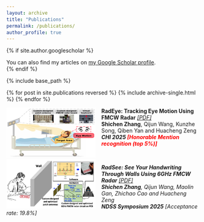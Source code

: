 ```yaml
---
layout: archive
title: "Publications"
permalink: /publications/
author_profile: true
---
```


{% if site.author.googlescholar %}
  <div class="wordwrap">You can also find my articles on <a href="{{site.author.googlescholar}}">my Google Scholar profile</a>.</div>
{% endif %}

{% include base_path %}

{% for post in site.publications reversed %}
  {% include archive-single.html %}
{% endfor %}

<img src="/images/RadEye_teaser.png" align="left" style="vertical-align: middle; width: 233px; height: 130px;  margin-right: 15px;">

<b>RadEye: Tracking Eye Motion Using FMCW Radar</b> <I>[[PDF]](/files/Shichen25_CHI_Radeye.pdf)</i><br>
<b>Shichen Zhang</b>, Qijun Wang, Kunzhe Song, Qiben Yan and Huacheng Zeng<br>
<I><b>CHI 2025 <span style="color: red;">[Honorable Mention recognition (top 5%)]</span></b> 

<br clear="left">

<img src="/images/Radsee_teaser.png" align="left" style="vertical-align: middle; width: 233px; height: 130px;  margin-right: 15px;">

<b>RadSee: See Your Handwriting Through Walls Using 6GHz FMCW Radar</b> <I>[[PDF]](/files/Shichen25_NDSS_Radsee.pdf)</i><br>
<b>Shichen Zhang</b>, Qijun Wang, Maolin Gan, Zhichao Cao and Huacheng Zeng<br>
<I><b>NDSS Symposium 2025</b> \[Acceptance rate: 19.8%\]</i> <br>

<br clear="left">
